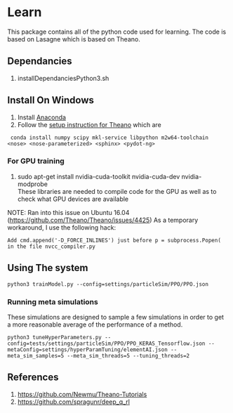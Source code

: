 # Learn

This package contains all of the python code used for learning. The code is based
on Lasagne which is based on Theano.

## Dependancies

 1. installDependanciesPython3.sh

## Install On Windows

  1. Install [Anaconda](https://www.continuum.io/downloads)
  1. Follow the [setup instruction for Theano](http://deeplearning.net/software/theano/install_windows.html#install-requirements-and-optional-packages)
   which are 
   ```
   	conda install numpy scipy mkl-service libpython m2w64-toolchain <nose> <nose-parameterized> <sphinx> <pydot-ng>
   ```



### For GPU training

 1. sudo apt-get install nvidia-cuda-toolkit nvidia-cuda-dev nvidia-modprobe  
	These libraries are needed to compile code for the GPU as well as to check what GPU devices are available

NOTE: Ran into this issue on Ubuntu 16.04 (https://github.com/Theano/Theano/issues/4425)
As a temporary workaround, I use the following hack:

    Add cmd.append('-D_FORCE_INLINES') just before p = subprocess.Popen( in the file nvcc_compiler.py


## Using The system

```
python3 trainModel.py --config=settings/particleSim/PPO/PPO.json
```

### Running meta simulations

These simulations are designed to sample a few simulations in order to get a more reasonable average of the performance of a method.

```
python3 tuneHyperParameters.py --config=tests/settings/particleSim/PPO/PPO_KERAS_Tensorflow.json --metaConfig=settings/hyperParamTuning/elementAI.json --meta_sim_samples=5 --meta_sim_threads=5 --tuning_threads=2
```

## References

 1. https://github.com/Newmu/Theano-Tutorials
 2. https://github.com/spragunr/deep_q_rl
